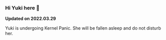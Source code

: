 ### Hi Yuki here 👋

**Updated on 2022.03.29**

Yuki is undergoing Kernel Panic. She will be fallen asleep and do not disturb her.

